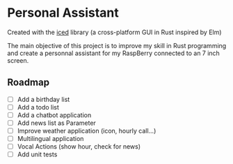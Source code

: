 # Personal Assistant

Created with the [iced](https://github.com/hecrj/iced) library (a cross-platform GUI in Rust inspired by Elm)

The main objective of this project is to improve my skill in Rust programming and create a personnal assistant for my RaspBerry connected to an 7 inch screen.

## Roadmap

- [ ] Add a birthday list
- [ ] Add a todo list
- [ ] Add a chatbot application
- [ ] Add news list as Parameter
- [ ] Improve weather application (icon, hourly call...)
- [ ] Multilingual application
- [ ] Vocal Actions (show hour, check for news)
- [ ] Add unit tests